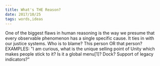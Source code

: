```yaml
---
title: What's THE Reason?
date: 2017/10/25
tags: words,ideas
---
```


One of the biggest flaws in human reasoning is the way we presume that every observable phenomenon has a single specific cause. It ties in with our justice systems. Who is to blame? This person OR that person? EXAMPLES: "I am curious, what is the unique selling point of Unity which makes people stick to it? Is it a global menu[1]? Dock? Support of legacy indicators?"
